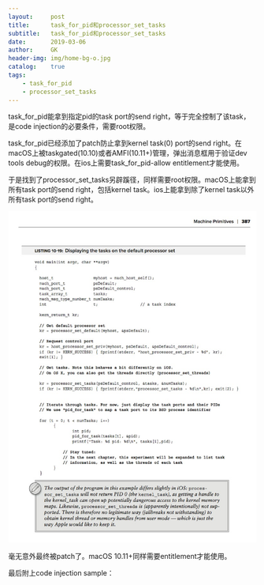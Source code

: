 ```yaml
---
layout:     post
title:      task_for_pid和processor_set_tasks
subtitle:   task_for_pid和processor_set_tasks
date:       2019-03-06
author:     GK
header-img: img/home-bg-o.jpg
catalog:    true
tags:
    - task_for_pid
    - processor_set_tasks
---
```


task_for_pid能拿到指定pid的task port的send right，等于完全控制了该task，是code injection的必要条件，需要root权限。

task_for_pid已经添加了patch防止拿到kernel task(0) port的send right。在macOS上被taskgated(10.10)或者AMFI(10.11+)管理，弹出消息框用于验证dev tools debug的权限。在ios上需要task_for_pid-allow entitlement才能使用。

于是找到了processor_set_tasks另辟蹊径，同样需要root权限。macOS上能拿到所有task port的send right，包括kernel task。ios上能拿到除了kernel task以外所有task port的send right。

![ipc](/img/post-processor_set_tasks.jpg)

毫无意外最终被patch了。macOS 10.11+同样需要entitlement才能使用。

最后附上code injection sample：

[](http://newosxbook.com/src.jl?tree=listings&file=inject.c)